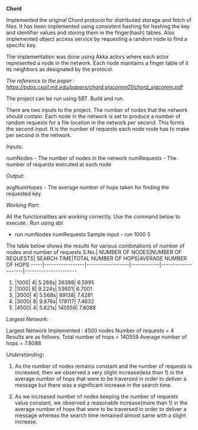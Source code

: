 

**Chord**

Implemented the original Chord protocol for distributed storage and fetch of files.
It has been implemented using consistent hashing for hashing the key and identifier values and storing them in the finger(hash) tables. Also implemented object access service by requesting a
random node to find a specific key.

The implementation was done using Akka actors where each actor represented a node in the network.
Each node maintains a finger table of it its neighbors as designated by the protocol.


_The reference to the paper  :  https://pdos.csail.mit.edu/papers/chord:sigcomm01/chord_sigcomm.pdf_

The project can be run using SBT.
    Build and run.

There are two inputs to the project.  The number of nodes that the network should contain.
Each node in the network is set to produce a number of random requests for a file location in the network per second. 
This forms the second input. It is the number of requests each node node has to make per second in the network.


*Inputs*:

numNodes - The number of nodes in the network
numRequests - The number of requests executed at each node

*Output*:

avgNumHopes - The average number of hops taken for finding the requested key.

*Working Part*:

All the functionalities are working correctly. Use the command below to execute :
Run using sbt
-    run numNodes numRequests
Sample input - run 1000 5

The table below shows the results for various combinations of number of nodes and number of requests 
S.No.|	NUMBER OF NODES|NUMBER OF REQUESTS|	SEARCH TIME|TOTAL NUMBER OF HOPS|AVERAGE NUMBER OF HOPS
-----|-----------------|------------------|------------|--------------------|----------------------
1.	|1000|	4|	5.288s|	26398|	6.5995
2.	|1000|	8|	9.224s|	53601|	6.7001
3.	|3000|	4|	5.568s|	89138|	7.4281
4.	|3000|	8|	9.876s|	179117|	7.4632
5.	|4500|	4|	5.821s|	140559|	7.8088


*Largest Network*:

Largest Network Implemented : 4500 nodes
Number of requests = 4
Results are as follows:
Total number of hops = 140559
Average number of hops = 7.8088



*Understanding*:

1)   As the number of nodes remains constant and the number of requests is increased, then we observed a very slight increase(less than 1) in the average number of hops that were to be traversed in order to deliver a message but there was a significant increase in the search time.

2)   As we increased number of nodes keeping the number of requests value constant, we observed a reasonable increase(more than 1) in the average number of hops that were to be traversed in order to deliver a message whereas the search time remained almost same with a slight increase.
